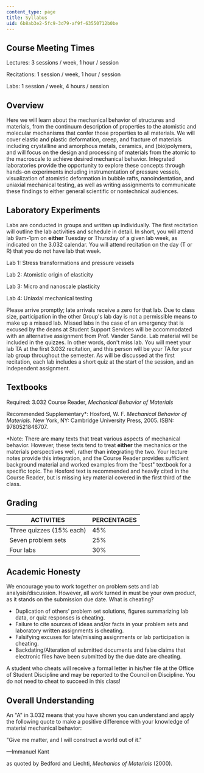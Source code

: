 ```yaml
---
content_type: page
title: Syllabus
uid: 6b8ab3e2-5fc9-3d79-af9f-63550712b0be
---
```


Course Meeting Times
--------------------

Lectures: 3 sessions / week, 1 hour / session

Recitations: 1 session / week, 1 hour / session

Labs: 1 session / week, 4 hours / session

Overview
--------

Here we will learn about the mechanical behavior of structures and materials, from the continuum description of properties to the atomistic and molecular mechanisms that confer those properties to all materials. We will cover elastic and plastic deformation, creep, and fracture of materials including crystalline and amorphous metals, ceramics, and (bio)polymers, and will focus on the design and processing of materials from the atomic to the macroscale to achieve desired mechanical behavior. Integrated laboratories provide the opportunity to explore these concepts through hands-on experiments including instrumentation of pressure vessels, visualization of atomistic deformation in bubble rafts, nanoindentation, and uniaxial mechanical testing, as well as writing assignments to communicate these findings to either general scientific or nontechnical audiences.

Laboratory Experiments
----------------------

Labs are conducted in groups and written up individually. The first recitation will outline the lab activities and schedule in detail. In short, you will attend lab 9am-1pm on **either** Tuesday or Thursday of a given lab week, as indicated on the 3.032 calendar. You will attend recitation on the day (T or R) that you do not have lab that week.

Lab 1: Stress transformations and pressure vessels

Lab 2: Atomistic origin of elasticity

Lab 3: Micro and nanoscale plasticity

Lab 4: Uniaxial mechanical testing

Please arrive promptly; late arrivals receive a zero for that lab. Due to class size, participation in the other Group's lab day is not a permissible means to make up a missed lab. Missed labs in the case of an emergency that is excused by the deans at Student Support Services will be accommodated with an alternative assignment from Prof. Vander Sande. Lab material will be included in the quizzes. In other words, don't miss lab. You will meet your lab TA at the first 3.032 recitation, and this person will be your TA for your lab group throughout the semester. As will be discussed at the first recitation, each lab includes a short quiz at the start of the session, and an independent assignment.

Textbooks
---------

Required: 3.032 Course Reader, _Mechanical Behavior of Materials_

Recommended Supplementary\*: Hosford, W. F. _Mechanical Behavior of Materials_. New York, NY: Cambridge University Press, 2005. ISBN: 9780521846707.

\*Note: There are many texts that treat various aspects of mechanical behavior. However, these texts tend to treat **either** the mechanics or the materials perspectives well, rather than integrating the two. Your lecture notes provide this integration, and the Course Reader provides sufficient background material and worked examples from the "best" textbook for a specific topic. The Hosford text is recommended and heavily cited in the Course Reader, but is missing key material covered in the first third of the class.

Grading
-------

| ACTIVITIES | PERCENTAGES |
| --- | --- |
| Three quizzes (15% each) | 45% |
| Seven problem sets | 25% |
| Four labs | 30% 

Academic Honesty
----------------

We encourage you to work together on problem sets and lab analysis/discussion. However, all work turned in must be your own product, as it stands on the submission due date. What is cheating?

*   Duplication of others' problem set solutions, figures summarizing lab data, or quiz responses is cheating.
*   Failure to cite sources of ideas and/or facts in your problem sets and laboratory written assignments is cheating.
*   Falsifying excuses for late/missing assignments or lab participation is cheating.
*   Backdating/Alteration of submitted documents and false claims that electronic files have been submitted by the due date are cheating.

A student who cheats will receive a formal letter in his/her file at the Office of Student Discipline and may be reported to the Council on Discipline. You do not need to cheat to succeed in this class!

Overall Understanding
---------------------

An "A" in 3.032 means that you have shown you can understand and apply the following quote to make a positive difference with your knowledge of material mechanical behavior:

"Give me matter, and I will construct a world out of it."

—Immanuel Kant

as quoted by Bedford and Liechti, _Mechanics of Materials_ (2000).